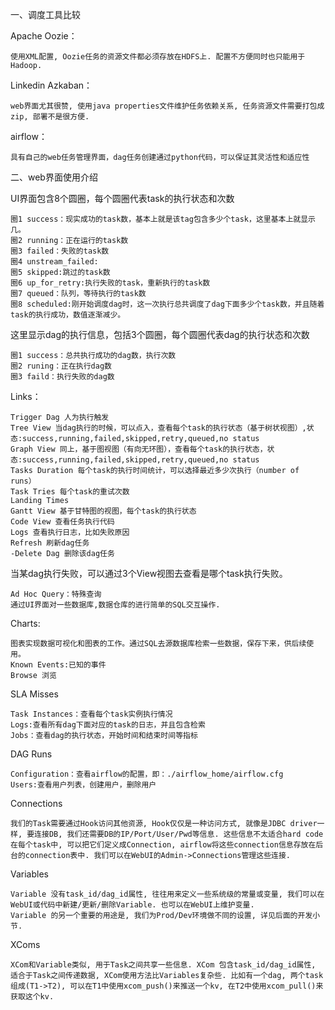 一、调度工具比较

Apache Oozie：

	使用XML配置, Oozie任务的资源文件都必须存放在HDFS上. 配置不方便同时也只能用于Hadoop.
	
Linkedin Azkaban：

	web界面尤其很赞, 使用java properties文件维护任务依赖关系, 任务资源文件需要打包成zip, 部署不是很方便.
	
airflow：

	具有自己的web任务管理界面，dag任务创建通过python代码，可以保证其灵活性和适应性
	
二、web界面使用介绍

UI界面包含8个圆圈，每个圆圈代表task的执行状态和次数

	圈1 success：现实成功的task数，基本上就是该tag包含多少个task，这里基本上就显示几。
	圈2 running：正在运行的task数
	圈3 failed：失败的task数
	圈4 unstream_failed:
	圈5 skipped:跳过的task数
	圈6 up_for_retry:执行失败的task，重新执行的task数
	圈7 queued：队列，等待执行的task数
	圈8 scheduled:刚开始调度dag时，这一次执行总共调度了dag下面多少个task数，并且随着task的执行成功，数值逐渐减少。

这里显示dag的执行信息，包括3个圆圈，每个圆圈代表dag的执行状态和次数

	圈1 success：总共执行成功的dag数，执行次数
	圈2 runing：正在执行dag数
	圈3 faild：执行失败的dag数
	
Links：

	Trigger Dag 人为执行触发
	Tree View 当dag执行的时候，可以点入，查看每个task的执行状态（基于树状视图）,状态:success,running,failed,skipped,retry,queued,no status
	Graph View 同上，基于图视图（有向无环图），查看每个task的执行状态，状态:success,running,failed,skipped,retry,queued,no status
	Tasks Duration 每个task的执行时间统计，可以选择最近多少次执行（number of runs）
	Task Tries 每个task的重试次数
	Landing Times
	Gantt View 基于甘特图的视图，每个task的执行状态
	Code View 查看任务执行代码
	Logs 查看执行日志，比如失败原因
	Refresh 刷新dag任务
	-Delete Dag 删除该dag任务


当某dag执行失败，可以通过3个View视图去查看是哪个task执行失败。

	Ad Hoc Query：特殊查询
	通过UI界面对一些数据库,数据仓库的进行简单的SQL交互操作.

Charts:

	图表实现数据可视化和图表的工作。通过SQL去源数据库检索一些数据，保存下来，供后续使用。
 	Known Events:已知的事件
	Browse 浏览 

SLA Misses

	Task Instances：查看每个task实例执行情况
	Logs:查看所有dag下面对应的task的日志，并且包含检索
	Jobs：查看dag的执行状态，开始时间和结束时间等指标
	
DAG Runs

	Configuration：查看airflow的配置，即：./airflow_home/airflow.cfg
	Users:查看用户列表，创建用户，删除用户

Connections

	我们的Task需要通过Hook访问其他资源, Hook仅仅是一种访问方式, 就像是JDBC driver一样, 要连接DB, 我们还需要DB的IP/Port/User/Pwd等信息. 这些信息不太适合hard code在每个task中, 可以把它们定义成Connection, airflow将这些connection信息存放在后台的connection表中. 我们可以在WebUI的Admin->Connections管理这些连接.

Variables

	Variable 没有task_id/dag_id属性, 往往用来定义一些系统级的常量或变量, 我们可以在WebUI或代码中新建/更新/删除Variable. 也可以在WebUI上维护变量.
	Variable 的另一个重要的用途是, 我们为Prod/Dev环境做不同的设置, 详见后面的开发小节.
	
XComs

	XCom和Variable类似, 用于Task之间共享一些信息. XCom 包含task_id/dag_id属性, 适合于Task之间传递数据, XCom使用方法比Variables复杂些. 比如有一个dag, 两个task组成(T1->T2), 可以在T1中使用xcom_push()来推送一个kv, 在T2中使用xcom_pull()来获取这个kv.
